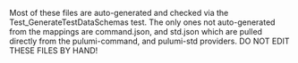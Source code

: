 Most of these files are auto-generated and checked via the Test_GenerateTestDataSchemas test.
The only ones not auto-generated from the mappings are command.json, and std.json which are pulled directly from the pulumi-command, and pulumi-std providers.
DO NOT EDIT THESE FILES BY HAND!